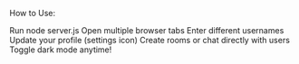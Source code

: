 How to Use:

Run node server.js
Open multiple browser tabs
Enter different usernames
Update your profile (settings icon)
Create rooms or chat directly with users
Toggle dark mode anytime!

